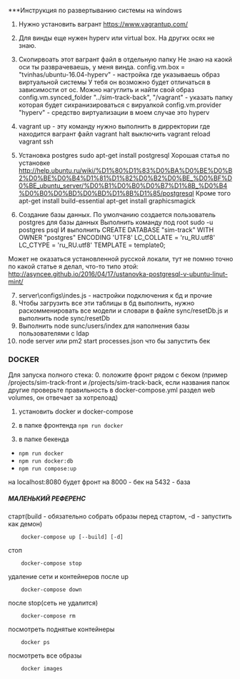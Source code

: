 ***Инструкция по развертыванию системы на windows

1. Нужно установить вагрант https://www.vagrantup.com/

2. Для винды еще нужен hyperv или virtual box. На других осях не знаю.

3. Скопирвоать этот вагрант файл в отдельную папку
Не знаю на каокй оси ты разврачеваешь, у меня винда.
config.vm.box = "tvinhas/ubuntu-16.04-hyperv" - настройка где указываешь образ виртуальной системы
У тебя он возможно будет отличаться в зависимости от ос. Можно нагуглить и найти свой образ
config.vm.synced_folder "../sim-track-back", "/vagrant" - указать папку которая будет сихранизироваться с вируалкой
config.vm.provider "hyperv" - средство виртуализации в моем случае это hyperv

4. vagrant up - эту команду нужно выполнить в дирректории где находится вагрант файл
vagrant halt выключить
vagrant reload
vagrant ssh

5. Установка postgres sudo apt-get install postgresql
Хорошая статья по установке http://help.ubuntu.ru/wiki/%D1%80%D1%83%D0%BA%D0%BE%D0%B2%D0%BE%D0%B4%D1%81%D1%82%D0%B2%D0%BE_%D0%BF%D0%BE_ubuntu_server/%D0%B1%D0%B0%D0%B7%D1%8B_%D0%B4%D0%B0%D0%BD%D0%BD%D1%8B%D1%85/postgresql
Кроме того
apt-get install build-essential
apt-get install graphicsmagick

6. Создание базы данных. По умолчанию создается пользователь postgres для базы данных
Выполнить команду под root
sudo -u postgres psql
И выполнить
CREATE DATABASE "sim-track"
  WITH OWNER "postgres"
  ENCODING 'UTF8'
  LC_COLLATE = 'ru_RU.utf8'
  LC_CTYPE = 'ru_RU.utf8'
  TEMPLATE = template0;

Может не оказаться установленной русской локали, тут не помню точно по какой статье я делал, что-то типо этой:
http://asyncee.github.io/2016/04/17/ustanovka-postgresql-v-ubuntu-linut-mint/

7. server\configs\indes.js - настройки подключения к бд и прочие
8. Чтобы загрузить все эти таблицы в бд выполнить, нужно раскомменировать все модели и словари в файле sync/resetDb.js и выполнить node sync/resetDb
9. Выполнить node sunc/users/index для наполнения базы пользователями с ldap
10. node server или pm2 start processes.json что бы запустить бек


### DOCKER
Для запуска полного стека:
0. положите фронт рядом с беком (пример /projects/sim-track-front и /projects/sim-track-back, если названия папок другие проверьте правильность в docker-compose.yml раздел web volumes, он отвечает за хотрелоад)
1. установить docker и docker-compose
2. в папке фронтенда
    `npm run docker`
        
3. в папке бекенда

- `npm run docker`
- `npm run docker:db`
- `npm run compose:up`

на localhost:8080 будет фронт
на 8000 - бек
на 5432 - база


##### МАЛЕНЬКИЙ РЕФЕРЕНС

старт(build - обязательно собрать образы перед стартом, -d - запустить как демон)

        docker-compose up [--build] [-d]

стоп

        docker-compose stop

удаление сети и контейнеров после up

        docker-compose down

после stop(сеть не удалится)

        docker-compose rm

посмотреть поднятые контейнеры

        docker ps

посмотреть все образы

        docker images
